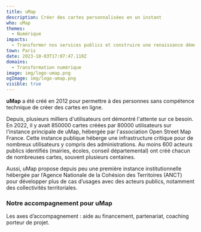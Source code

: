 ```yaml
---
title: uMap
description: Créer des cartes personnalisées en un instant
who: uMap
themes:
  - Numérique
impacts:
  - Transformer nos services publics et construire une renaissance démocratique
town: Paris
date: 2023-10-03T17:07:47.110Z
domains:
  - Transformation numérique
image: img/logo-umap.png
ogImage: img/logo-umap.png
visible: true
---
```

**uMap** a été créé en 2012 pour permettre à des personnes sans compétence technique de créer des cartes en ligne. 

Depuis, plusieurs milliers d'utilisateurs ont démontré l'attente sur ce besoin. En 2022, il y avait 850000 cartes créées par 80000 utilisateurs sur l'instance principale de uMap, hébergée par l'association Open Street Map France. Cette instance publique héberge une infrastructure critique pour de nombreux utilisateurs y compris des administrations. Au moins 600 acteurs publics identifiés (mairies, écoles, conseil départemental) ont créé chacun de nombreuses cartes, souvent plusieurs centaines.  

Aussi, uMap propose depuis peu une première instance institutionnelle hébergée par l’Agence Nationale de la Cohésion des Territoires (ANCT) pour développer plus de cas d’usages avec des acteurs publics, notamment des collectivités territoriales. 

### Notre accompagnement pour uMap
Les axes d’accompagnement : aide au financement, partenariat, coaching porteur de projet.